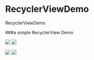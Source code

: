 # RecyclerViewDemo
RecyclerViewDemo

###a simple RecyclerView Demo

![](http://i.imgur.com/6kMl56y.gif) 
![](http://i.imgur.com/U0DvwRa.gif)

![](http://i.imgur.com/XqS5kih.gif)
![](http://i.imgur.com/kU8MeG7.gif)